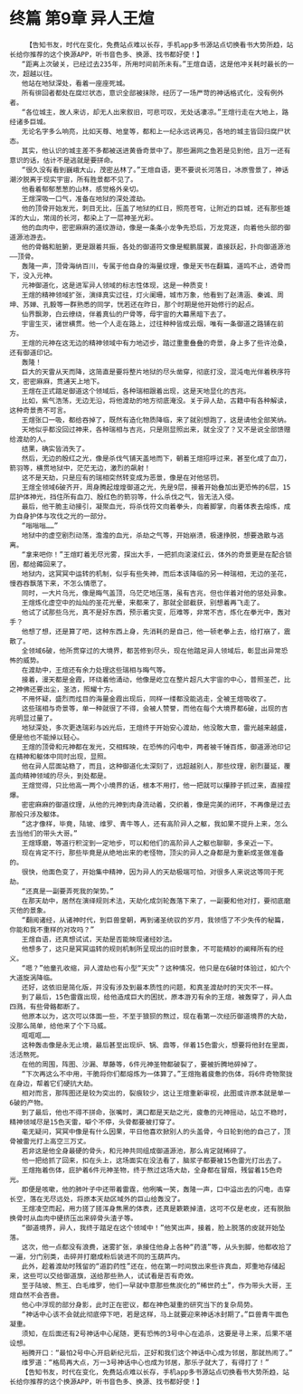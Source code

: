 # 终篇 第9章 异人王煊
        【告知书友，时代在变化，免费站点难以长存，手机app多书源站点切换看书大势所趋，站长给你推荐的这个换源APP，听书音色多、换源、找书都好使！】
       “距离上次破关，已经过去235年，所用时间前所未有。”王煊自语，这是他冲关耗时最长的一次，超越以往。
       他站在地狱深处，看着一座座死城。
       所有徘回者都处在腐烂状态，意识全部被抹除，经历了一场严苛的神话格式化，没有例外者。
       “各位城主，故人来访，却无人出来叙旧，可悲可叹，无处话凄凉。”王煊行走在大地上，路经诸多巨城。
       无论名字多么响亮，比如天尊、地皇等，都和上一纪永远说再见，各地的城主皆回归腐尸状态。
       其实，他认识的城主差不多都被送进黄昏奇景中了。那些漏网之鱼若是见到他，且万一还有意识的话，估计不是逃就是要拼命。
       “很久没有看到巍峨大山，茂密丛林了。”王煊自语，更不要说长河落日，冰原雪景了，神话潮汐脱离于现实宇宙，所有胜景都不见了。
       他看着郁郁葱葱的山林，感觉格外亲切。
       王煊深吸一口气，准备在地狱的深处渡劫。
       他的顶骨开始发光，刺目无比，压盖了地狱的红日，照亮苍穹，让附近的巨城，还有那些雄浑的大山，常阔的长河，都染上了一层神圣光彩。
       他的血肉中，密密麻麻的道纹游动，像是一条条小龙争先恐后，万龙竞逐，向着他头部的御道源池游去。
       他的骨骼和脏腑，更是跟着共振，各处的御道符文像是鲲鹏展翼，直接跃起，扑向御道源池——顶骨。
       轰隆一声，顶骨海纳百川，专属于他自身的海量纹理，像是天书在翻篇，道鸣不止，透骨而下，没入元神。
       元神御道化，这是进军异人领域的标志性体现，这是一种质变！
       王煊的精神领域扩张，演绎真实过往，灯火阑珊，城市万象，他看到了赵清涵、秦诚、周坤、苏婵、孔毅等一群熟悉的同学，恍若还在昨日，那个时期是他开始修行的起点。
       仙界飘渺，白云缭绕，伴着真仙的尸骨等，母宇宙的大幕黑暗下去了。
       宇宙生灭，诸世横贯。他一个人走在路上，过往种种皆成云烟，唯有一条御道之路铺在前方。
       王煊的元神在这无边的精神领域中有力地迈步，踏过重重叠叠的奇景，身上多了些许沧桑，还有御道印记。
       轰隆！
       巨大的天雷从天而降，这简直是要将整片地狱的尽头凿穿，彻底打没，混沌电光伴着秩序符文，密密麻麻，贯通天上地下。
       王煊在正式踏足御道这个领域后，各种瑞相跟着出现，这是天地显化的吉兆。
       比如，紫气浩荡，无边无沿，将他渡劫的地方彻底淹没。关于异人劫，古籍中有各种解读，这种奇景贵不可言。
       王煊张口一吸，都给吞掉了，既然有造化物质降临，来了就别想跑了，这是请他全部笑纳。
       天地似乎都没回过神来，各种瑞相与吉兆，只是刚显照出来，就全没了？又不是说全部馈赠给渡劫的人。
       结果，确实皆消失了。
       然后，无边的殷红之光，像是杀伐气铺天盖地而下，朝着王煊招呼过来，甚至化成了血刀，箭羽等，横贯地狱中，茫茫无边，激烈的飙射！
       这不是天劫，只是应有的瑞相突然转变成为恶景，像是在对他惩罚。
       王煊全领域6破齐开，周身腾起煌煌御道之光，先是9层，接着开始叠加出更恐怖的6层，15层护体神光，挡住所有血刀、殷红色的箭羽等，什么杀伐之气，皆无法入侵。
       最后，他干脆主动接引，凝聚血光，将杀伐符文向着拳头，向着脚掌，向着体表去熔炼，成为自身护体与攻伐之光的一部分。
       “嗡嗡嗡……”
       地狱中的虚空剧烈动荡，澹澹的血光，杀劫之气等，开始崩溃，极速挣脱，想要逸散与逃离。
       “拿来吧你！”王煊盯着无尽光雾，探出大手，一把抓向滚滚红云，体外的奇景更是在配合锁困，都给薅回来了。
       地狱内，这冥冥中运转的机制，似乎有些失神，而后本该降临的另一种瑞相，无边的圣花，慢吞吞飘落下来，不怎么情愿了。
       同时，一大片乌光，像是晦气盖顶，乌茫茫地压落，虽有吉兆，但也伴着对他的惩处异象。
       王煊炼化虚空中的灿灿的圣花光晕，来都来了，那就全部截获，别想着再飞走了。
       他试了试那些乌光，真不是好东西，预示着灾变，厄难等，非常不吉，炼化在拳光中，轰对手？
       他想了想，还是算了吧，这种东西上身，先消耗的是自己，他一顿老拳上去，给打崩了，震散了。
       全领域6破，他所贯穿过的大境界，都苦修到尽头，现在他踏足异人领域后，彰显出异常恐怖的威势。
       在渡劫中，王煊还有余力处理这些瑞相与晦气等。
       接着，漫天都是金霞，环绕着他涌动，他像是屹立在整片超凡大宇宙的中心，普照圣芒，比之神佛还要出尘，圣洁，照耀十方。
       不用怀疑，盛烈而炫目的海量金霞出现后，同样一缕都没能逃走，全被王煊吸收了。
       这些瑞相与奇景等，单一种就很了不得，会被人赞誉，而他在每个大境界都6破，出现的吉兆明显过量了。
       地狱深处，多次更迭瑞彩与凶光后，王煊终于开始安心渡劫，他没敢大意，雷光越来越盛，便是他也不能掉以轻心。
       王煊的顶骨和元神都在发光，交相辉映，在恐怖的闪电中，两者被千锤百炼，御道源池印记在精神和躯体中同时出现，显照。
       他在异人层面站稳了，而且，这种御道化太深刻了，远超越别人，那些纹理，剧烈蔓延，覆盖向精神领域的尽头，到处都是。
       王煊觉得，只比他高一两个小境界的话，根本不用打，他一把就可以攥脖子抓过来，直接捏爆。
       密密麻麻的御道纹理，从他的元神到肉身流动着，交织着，像是完美的闭环，不再像是过去那般只涉及躯体。
       “这才像样，毕竟，陆坡、维罗、青牛等人，还有高阶异人之躯，我如果不提升上来，怎么去当他们的带头大哥。”
       王煊琢磨，等道行积淀到一定地步，可以和他们的高阶异人之躯也聊聊，多亲近一下。
       现在肯定不行，那些毕竟是从绝地出来的老怪物，顶尖的异人之身都是为重新成圣做准备的。
       很快，他面色变了，开始集中精神，因为异人的天劫极端可怕，对很多人来说这等同于死劫。
       “还真是一副要弄死我的架势。”
       在那天劫中，居然在演绎规则术法，天劫化成剑轮轰落下来了，一副要和他对打，要彻底磨灭他的景象。
       “翻阅诸经，从诸神时代，到巨兽皇朝，再到诸圣统驭的岁月，我领悟了不少失传的秘篇，你能和我不重样的对攻吗？”
       王煊自语，还真想试试，天劫是否能映现诸经妙法。
       他想多了，这只是冥冥运转的规则机制所呈现出的旧时景象，不可能精妙的阐释所有的经义。
       “嗯？”他童孔收缩，异人渡劫也有小型“天灾”？这种情况，他只是在6破时体验过，如六个大道旋涡降临。
       还好，这依旧是简化版，并没有涉及到最本质性的问题，和真圣渡劫时的天灾不一样。
       到了最后，15色雷霆出现，给他造成巨大的困扰，原本游刃有余的王煊，被轰穿了，异人血四溅，有些骨骼都断了。
       他原本以为，这次可以体面一些，不至于狼狈的熬过，现在看第一次经历御道境界的大劫，没那么简单，给他来了个下马威。
       哐哐哐……
       这种轰击像是永无止境，最后甚至出现炉、锅、鼎等，伴着15色雷火，想要将他封在里面，活活熬死。
       在他的周围，阵图、沙漏、草藤等，6件元神圣物都破裂了，要被折腾地碎掉了。
       “下次再这么不中用，干脆将你们都熔炼为一体算了。”王煊拖着疲惫的伤体，将6件奇物聚拢在身边，帮着它们硬抗大劫。
       相对而言，那阵图还是较为突出的，裂痕较少，这让王煊重新审视，此图或许原本就是单一6破的产物。
       到了最后，他也不得不拼命，张嘴时，满口都是天劫之光，疲惫的元神摇动，站立不稳时，精神领域尽是15色天雷，噼个不停，头骨都要被打穿了。
       毫无疑问，冥冥中像是有什么因果，平日他喜欢掀别人的头盖骨，今日轮到他的自己了，顶骨被雷光打上高空三万丈。
       若非这是他全身最硬的骨头，和元神共同组成御道源池，那么肯定就稀碎了。
       他一把给抓了回来，扣在头上，这场面实在没法看了，脑浆子都要被15色雷光打出去了。
       王煊拖着伤体，庇护着6件元神圣物，终于熬过这场大劫，全身都在冒烟，残留着15色奇光。
       即便是咳嗽，他的肺叶子中还带着雷霆，他咧嘴一笑，轰隆一声，口中溢出去的闪电，击穿长空，落在无尽远处，将原本天劫区域外的巨山给轰没了。
       王煊凌空而起，用力搓了搓浑身焦黑的体表，还真是簌簌掉渣，这可不仅是老皮，还有脱胎换骨时从血肉中硬挤压出来碎骨头渣子等。
       “御道境界，异人，我终于踏足在这个领域中！”他笑出声，接着，脸上脱落的皮就开始坠落。
       这次，他一点都没有浪费，迷雾扩张，承接住他身上各种“药渣”等，从头到脚，他都收拾了一遍，分门别类，击碎并打磨成粉后装进不同的玉葫芦内。
       此外，趁着渡劫时残留的“道韵药性”还在，他在第一时间放出来些许真血，郑重地存储起来，这些可以交给御道旗，送给那些熟人，试试看是否有奇效。
       至于陆坡、熊王、白毛维罗，他们一早就中意那些焦炭化的“稀世药土”，作为带头大哥，王煊自然不会吝啬。
       他心中浮现的部分身影，此时正在密议，都在神色凝重的研究当下的复杂局势。
       “神话中心该不会就此彻底停下吧，若是这样，马上就要迎来神话冰封期了。”巨兽青牛面色凝重。
       须知，在后面还有2号神话中心尾随，更有恐怖的3号中心在追杀，这要是寻上来，后果不堪设想。
       裕腾开口：“最怕2号中心开启新纪元后，正好和我们这个神话中心成为邻居，那就热闹了。”
       维罗道：“格局再大点，万一3号神话中心也成为邻居，那乐子就大了，有得打了！”
       【告知书友，时代在变化，免费站点难以长存，手机app多书源站点切换看书大势所趋，站长给你推荐的这个换源APP，听书音色多、换源、找书都好使！】